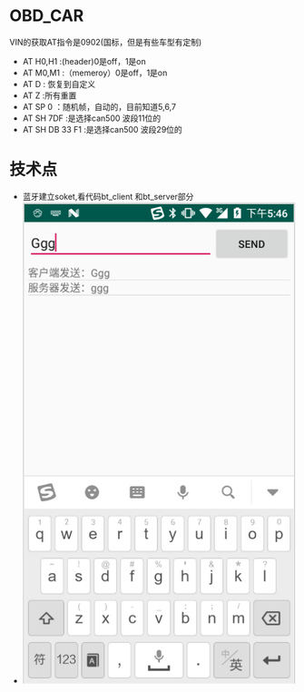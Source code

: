 # OBD_CAR
 VIN的获取AT指令是0902(国标，但是有些车型有定制)
 
 
* AT H0,H1 :(header)0是off，1是on
* AT M0,M1 :（memeroy）0是off，1是on
* AT D : 恢复到自定义
* AT Z  :所有重置
* AT SP 0 ：随机帧，自动的，目前知道5,6,7
* AT SH 7DF  :是选择can500 波段11位的
* AT SH DB 33 F1 :是选择can500 波段29位的

# 技术点
 *  蓝牙建立soket,看代码bt_client 和bt_server部分
 *  ![image](https://github.com/laiyuchenrushuang/OBD_CAR/blob/master/lizi.png)

